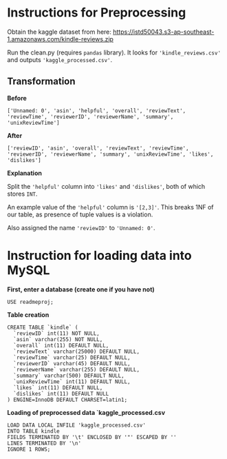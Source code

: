 # Instructions for Preprocessing



Obtain the kaggle dataset from here: https://istd50043.s3-ap-southeast-1.amazonaws.com/kindle-reviews.zip



Run the clean.py (requires `pandas` library). It looks for `'kindle_reviews.csv'` and outputs `'kaggle_processed.csv'`.



## Transformation

**Before**

`['Unnamed: 0', 'asin', 'helpful', 'overall', 'reviewText', 'reviewTime', 'reviewerID', 'reviewerName', 'summary', 'unixReviewTime']`

**After**

`['reviewID', 'asin', 'overall', 'reviewText', 'reviewTime', 'reviewerID', 'reviewerName', 'summary', 'unixReviewTime', 'likes', 'dislikes']`

**Explanation**

Split the `'helpful'` column into `'likes'` and `'dislikes'`, both of which stores `INT`.

An example value of the `'helpful'` column is `'[2,3]'`. This breaks 1NF of our table, as presence of tuple values is a violation. 

Also assigned the name `'reviewID'` to `'Unnamed: 0'`.



# Instruction for loading data into MySQL



**First, enter a database (create one if you have not)**

```mysql
USE readmeproj;
```



**Table creation**

```mysql
CREATE TABLE `kindle` (
  `reviewID` int(11) NOT NULL,
  `asin` varchar(255) NOT NULL,
  `overall` int(11) DEFAULT NULL,
  `reviewText` varchar(25000) DEFAULT NULL,
  `reviewTime` varchar(25) DEFAULT NULL,
  `reviewerID` varchar(45) DEFAULT NULL,
  `reviewerName` varchar(255) DEFAULT NULL,
  `summary` varchar(500) DEFAULT NULL,
  `unixReviewTime` int(11) DEFAULT NULL,
  `likes` int(11) DEFAULT NULL,
  `dislikes` int(11) DEFAULT NULL
) ENGINE=InnoDB DEFAULT CHARSET=latin1;
```



**Loading of preprocessed data `kaggle_processed.csv**

```mysql
LOAD DATA LOCAL INFILE 'kaggle_processed.csv' 
INTO TABLE kindle
FIELDS TERMINATED BY '\t' ENCLOSED BY '"' ESCAPED BY ''
LINES TERMINATED BY '\n' 
IGNORE 1 ROWS;
```





